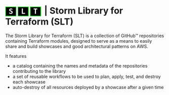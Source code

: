 <style>
.badge {
  display: inline-block;
  background: black;
  color: white;
  border: 2px solid limegreen;
  padding: 0.1em 0.4em;
  margin-right: 0.15em;
  font-family: monospace;
  font-size: 0.8em;
  line-height: 1em;
}
</style>

# <span class="badge">S</span><span class="badge">L</span><span class="badge">T</span> | Storm Library for Terraform (SLT)

The Storm Library for Terraform (SLT) is a collection of GitHub™ repositories containing Terraform modules,
designed to serve as a means to easily share and build showcases and good architectural patterns on AWS.

It features
- a catalog containing the names and metadata of the repositories contributing to the library
- a set of reusable workflows to be used to plan, apply, test, and destroy each showcase
- auto-destroy of all resources deployed by a showcase after a given time
